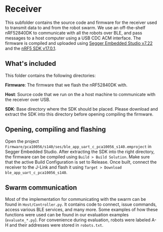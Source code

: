 # Receiver
This subfolder contains the source code and firmware for the receiver used to transmit data to and from the robot swarm. We use an off-the-shelf nRF52840DK to communicate with all the robots over BLE, and pass messages to a host computer using a USB CDC ACM interface. The firmware is compiled and uploaded using [Segger Embedded Studio v7.22](https://www.segger.com/downloads/embedded-studio/) and the [nRF5 SDK v17.0.1](https://www.nordicsemi.com/Products/Development-software/nRF5-SDK/Download#infotabs).

## What's included
This folder contains the following directories:

**Firmware**: The firmware that we flash the nRF52840DK with.

**Host**: Source code that we run on the a host machine to communicate with the receiver over USB.

**SDK**: Base directory where the SDK should be placed. Please download and extract the SDK into this directory before opening compiling the firmware.

## Opening, compiling and flashing
Open the project ```Firmware/pca10056/s140/ses/ble_app_uart_c_pca10056_s140.emproject``` in Segger Embedded Studio. After extracting the SDK into the right directory, the firmware can be compiled using ```Build > Build Solution```. Make sure that the active Build Configuration is set to Release. Once built, connect the receiver to the J-Link and flash it using ```Target > Download ble_app_uart_c_pca10056_s140```.

## Swarm communication
Most of the implementation for communicating with the swarm can be found in ```Host/Controller.py```. It contains code to connect, issue commands, access various BLE services, and many more. Some examples of how these functions were used can be found in our evaluation examples (```evaluate_*.py```). For convenience during evaluation, robots were labeled A-H and their addresses were stored in ```robots.txt```.
